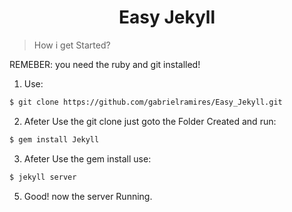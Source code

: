 <h1 align="center"> Easy Jekyll </h1>

> How i get Started?

REMEBER: you need the ruby and git installed!

1. Use:

```sh
$ git clone https://github.com/gabrielramires/Easy_Jekyll.git
```

2. Afeter Use the git clone just goto the Folder Created and run:

```sh
$ gem install Jekyll
```

3. Afeter Use the gem install use:

```sh
$ jekyll server
```

5. Good! now the server Running.
